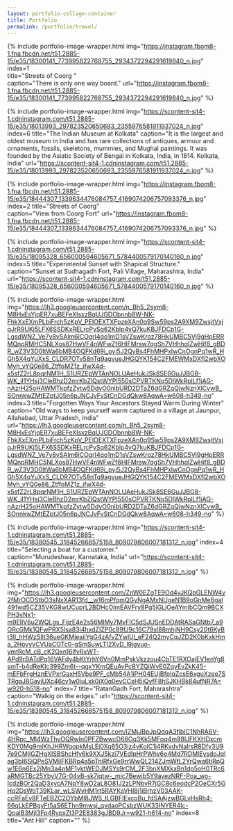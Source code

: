 ```yaml
---
layout: portfolio-collage-container
title: Portfolio
permalink: /portfolio/travel/
---
```


{% include portfolio-image-wrapper.html 
		img="https://instagram.fbom8-1.fna.fbcdn.net/t51.2885-15/e35/18300141_773995822768755_2934372294291619840_n.jpg"	
            index=1		
            title="Streets of Coorg "            
            caption="There is only one way board." 
            url="https://instagram.fbom8-1.fna.fbcdn.net/t51.2885-15/e35/18300141_773995822768755_2934372294291619840_n.jpg" %}



{% include portfolio-image-wrapper.html 
            img="https://scontent-sit4-1.cdninstagram.com/t51.2885-15/e35/18013993_297823520650693_2355976581911937024_n.jpg"
            index=6
            title="The Indian Museum at Kolkata"
            caption="It is the largest and oldest museum in India and has rare collections of antiques, armour and ornaments, fossils, skeletons, mummies, and Mughal paintings. It was founded by the Asiatic Society of Bengal in Kolkata, India, in 1814. Kolkata, India" 
            url="https://scontent-sit4-1.cdninstagram.com/t51.2885-15/e35/18013993_297823520650693_2355976581911937024_n.jpg" %}
            
{% include portfolio-image-wrapper.html 
		img="https://instagram.fbom8-1.fna.fbcdn.net/t51.2885-15/e35/18444307_1339634476084757_4169074206757093376_n.jpg"
            index=2
            title="Streets of Coorg"            
            caption="View from Coorg Fort" 
			url="https://instagram.fbom8-1.fna.fbcdn.net/t51.2885-15/e35/18444307_1339634476084757_4169074206757093376_n.jpg" %}


{% include portfolio-image-wrapper.html 
            img="https://scontent-sit4-1.cdninstagram.com/t51.2885-15/e35/18095328_656000594605671_5784400579170140160_n.jpg"
            index=5
            title="Experimental Sunset with Shapical Structure."
            caption="Sunset at Sudhagadh Fort, Pali Village, Maharashtra, India" 
            url="https://scontent-sit4-1.cdninstagram.com/t51.2885-15/e35/18095328_656000594605671_5784400579170140160_n.jpg" %}

{% include portfolio-image-wrapper.html 
            img="https://lh3.googleusercontent.com/n_Bh5_2sym8-M8HxEsYjqER7xuBEFeXIsxzBqUJGDObnnb8W-NK-FhkXxEXmPLbiFrch5zKpV_PEIOEXTXFpzeXAn0q9Sw59ps2A9XM9ZwsjtVxjqJrR9UKj5LFX6SSDKxRELrcPySq62Kblp4vQ7kuKBJFDCp1G-LgsdWNZ_Ve7y8vSAlm6lCOgrI4qo1mD1sVZswKroz78HkUMBC5Vj9gHpERRMQnpRMHC5NLXos87HwVF4nWFwZf6HIFMrsw7qgSh7VHhhqlZwHif8_gBDR_wZ3V3D0ItWa6bMB4OQFKd69i_pyj5J2QyBs4FhMHPxIwCnOgnPq1wR_HGh5X4qYuXxS_CLDR7OTv58nTq9agvueJHGQYK154C2FMEWMxDXfl2wbXOMyh_vYQ0e86_ZtffoMZ1z_ifwX4d-x5sfZ2rL8pqrNM1H_S1URZEpWTAnNOLUAeHukJSk8SE6GuJJBG8-WK_iI1YHsj3CIeBhzD2mrKbZlQstWYPI550sCPVRTKNq5DIWkRplLf1jAG-nAzrH25oHAWMTkpfzZytw5DdvO0nlbURD2DTaZ6dGRZqQjwNznXlCvwB_SOnnkwZMtEZptJ05n6pJNCJvFvStCnDGdQkw8AqwA=w608-h349-no"
            index=3
            title="Forgotten Ways Your Ancestors Stayed Warm During Winter"
            caption="Old ways to keep yourself warm captured in a village at Jaunpur, Allahabad, Uttar Pradesh, India"
            url="https://lh3.googleusercontent.com/n_Bh5_2sym8-M8HxEsYjqER7xuBEFeXIsxzBqUJGDObnnb8W-NK-FhkXxEXmPLbiFrch5zKpV_PEIOEXTXFpzeXAn0q9Sw59ps2A9XM9ZwsjtVxjqJrR9UKj5LFX6SSDKxRELrcPySq62Kblp4vQ7kuKBJFDCp1G-LgsdWNZ_Ve7y8vSAlm6lCOgrI4qo1mD1sVZswKroz78HkUMBC5Vj9gHpERRMQnpRMHC5NLXos87HwVF4nWFwZf6HIFMrsw7qgSh7VHhhqlZwHif8_gBDR_wZ3V3D0ItWa6bMB4OQFKd69i_pyj5J2QyBs4FhMHPxIwCnOgnPq1wR_HGh5X4qYuXxS_CLDR7OTv58nTq9agvueJHGQYK154C2FMEWMxDXfl2wbXOMyh_vYQ0e86_ZtffoMZ1z_ifwX4d-x5sfZ2rL8pqrNM1H_S1URZEpWTAnNOLUAeHukJSk8SE6GuJJBG8-WK_iI1YHsj3CIeBhzD2mrKbZlQstWYPI550sCPVRTKNq5DIWkRplLf1jAG-nAzrH25oHAWMTkpfzZytw5DdvO0nlbURD2DTaZ6dGRZqQjwNznXlCvwB_SOnnkwZMtEZptJ05n6pJNCJvFvStCnDGdQkw8AqwA=w608-h349-no" %}


{% include portfolio-image-wrapper.html 
            img="https://scontent-sit4-1.cdninstagram.com/t51.2885-15/e35/18380545_318452668575158_809079806007181312_n.jpg"
            index=4
            title="Selecting a boat for a customer."            
            caption="Murudeshwar, Karnataka, India" 
            url="https://scontent-sit4-1.cdninstagram.com/t51.2885-15/e35/18380545_318452668575158_809079806007181312_n.jpg" %}


{% include portfolio-image-wrapper.html 
            img="https://lh3.googleusercontent.com/ZnW0EZgTE9Od4yJKQpGLENW4v2fMrOCDStbO3sNxXAR13fd__w16mPfqmQGyNgAMxNUgeN1B9oGnMe6gal491wd5CZ35VKG8wUCuprL2BDHcOlmEAVFry8Pg5iGLjOeAYmIbCQm9BCXPH3yNx1-m9ElIV6u2WQLgs_FijzE4e2s56MlMy7MvFIC5dSJUSnEDDAtRASaGNtb7_a9ORcGMk1QFwPRX5Isa83i4hxdZIZP0c89fJ9c16C79xl88mhjNH9Csy20t6KyBt3lI_hHWzSIlt36ueGKMjeaiiYgG4zAfvZYwlUl_eF24Q2myCqJZD2K0bKxkHma_2HovyvCVUaCOTc0-gSmSuwLTI2XvD_l9jgyuo-ymtRcM_cB_cK2Qxn16lfvRxWT-APd9rBATdPq16VAFdy4bKtYrhY6Vn0MmPskVkzzou4CbTE1RXOajEV1enYg8smT-b4dReKIc399Zm6t--qgxYKmQEuAvPcBYZQiWvE0ZqyEvZkK45-mEFbFrgHznEVPxrGaxH5Vbe9PF_cMb54A1iPH04EUjBfpIqZcsE6xguXzee7STRgaJ8GayjUXc46cv1w0iuLxk0iX0q0evCCxH5jQyfF8hSJKHBk84ufNR7A=w920-h518-no"
            index=7
            title="RatanGadh Fort, Maharashtra"
            caption="Walkig on the edges." 
            url="https://scontent-sit4-1.cdninstagram.com/t51.2885-15/e35/18380545_318452668575158_809079806007181312_n.jpg" %}


{% include portfolio-image-wrapper.html 
            img="https://lh3.googleusercontent.com/lZMjJBpJpQdqA3flblC1NhRA6V-4HRpc_Ml4WzThvOQRwIn0PFZBwwcD68Oq3Kk5MFpq4m98lJFKXHDxcmKDY0Mg9mlKhJHRWqopkMsLEj0Xq65O3iz4vKolC1j4RKvdvNaIrsR8Dfy3U97e9CMjIGZHgXlSBShcHfv6k9XXJ5kzi7VEdIpHrPWhy6o4Md7RDMlEysdoJqlag3bI6SiQPeSVMilFKBRp4a5pTniRfxGe9rrWwQL214ZJmWfL2YrQwa6tiRpQw1E6n6Ex2jMn3a4nMF1yktWEDJMSYs9rCM_2F3bnXMXkxBn1dp5oH0TRc6aRMGTBc25YbyV7G-04vB-sk7jqtw-_mic7Bewib5Y9ayezNRF-Poa_wo-IcdzBOr2QaD3xycA7NqY8wD2aL8O81J2zLPNbvR7jGC8c6eodcP2OeCXr5GHq2DsWoT39KLar_wLSWvHM1rt5RAYKsVHI8j1iBrhzV03AAK-ccRFaEv8FTeEBZC2OYbMl8JWS_tLGBFIExcoBu_fdSAAjzwBGLvHsRh4-66qLkEPBgyFt5aS6EThn9mwsj_qvdaoPCsbzWUK33INYER4lc-QpalB3Mjl3Fp4RypxZI3P2E8383gJBD9Jr=w921-h614-no"
            index=8
            title="Ant Hill"
            caption="" 
            %}

